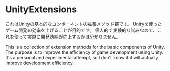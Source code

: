 # UnityExtensions

これはUnityの基本的なコンポーネントの拡張メソッド郡です。
Unityを使ったゲーム開発の効率を上げることが目的です。
個人的で実験的な試みなので、これを使って実際に開発効率が向上するかは分かりません。

This is a collection of extension methods for the basic components of Unity.
The purpose is to improve the efficiency of game development using Unity.
It's a personal and experimental attempt, so I don't know if it will actually improve development efficiency.